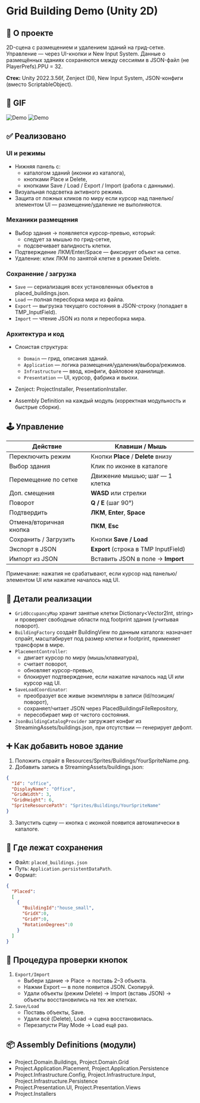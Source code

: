 # Grid Building Demo (Unity 2D)
## 📌 О проекте

2D-сцена с размещением и удалением зданий на грид-сетке. Управление — через UI-кнопки и New Input System. Данные о размещённых зданиях сохраняются между сессиями в JSON-файл (не PlayerPrefs).PPU = 32.

**Стек:** Unity 2022.3.56f, Zenject (DI), New Input System, JSON-конфиги (вместо ScriptableObject).

## 📸 GIF
![Demo](Docs/gifs/Recording_01.gif)
![Demo](Docs/gifs/Recording_02.gif)

## ✅ Реализовано
### UI и режимы

- Нижняя панель с:
  - каталогом зданий (иконки из каталога),
  - кнопками Place и Delete,
  - кнопками Save / Load / Export / Import (работа с данными).
- Визуальная подсветка активного режима.
- Защита от ложных кликов по миру если курсор над панелью/элементом UI — размещение/удаление не выполняются.

### Механики размещения

- Выбор здания → появляется курсор-превью, который:
   - следует за мышью по грид-сетке,
   - подсвечивает валидность клетки.
- Подтверждение ЛКМ/Enter/Space — фиксирует объект на сетке.
- Удаление: клик ЛКМ по занятой клетке в режиме Delete.

### Сохранение / загрузка
- `Save` — сериализация всех установленных объектов в placed_buildings.json.
- `Load` — полная пересборка мира из файла.
- `Export` — выгрузка текущего состояния в JSON-строку (попадает в TMP_InputField).
- `Import` — чтение JSON из поля и пересборка мира.

### Архитектура и код

- Слоистая структура:
   - `Domain` — грид, описания зданий.
   - `Application` — логика размещения/удаления/выбора/режимов.
   - `Infrastructure` — ввод, конфиги, файловое хранилище.
   - `Presentation` — UI, курсор, фабрика и вьюхи.

- Zenject: ProjectInstaller, PresentationInstaller.
- Assembly Definition на каждый модуль (корректная модульность и быстрые сборки).

## 🕹️ Управление
| Действие                      | Клавиши / Мышь                              |
|------------------------------|---------------------------------------------|
| Переключить режим            | Кнопки **Place** / **Delete** внизу         |
| Выбор здания                 | Клик по иконке в каталоге                   |
| Перемещение по сетке         | Движение мышью; шаг — 1 клетка              |
| Доп. смещения                | **WASD** или стрелки                        |
| Поворот                      | **Q / E** (шаг 90°)                         |
| Подтвердить                  | **ЛКМ**, **Enter**, **Space**               |
| Отмена/вторичная кнопка      | **ПКМ**, **Esc**                            |
| Сохранить / Загрузить        | Кнопки **Save / Load**                      |
| Экспорт в JSON               | **Export** (строка в TMP InputField)        |
| Импорт из JSON               | Вставить JSON в поле → **Import**           |

Примечание: нажатия не срабатывают, если курсор над панелью/элементом UI или нажатие началось над UI.

## 🧠 Детали реализации
- `GridOccupancyMap` хранит занятые клетки Dictionary<Vector2Int, string> и проверяет свободные области под footprint здания (учитывая поворот).
- `BuildingFactory` создаёт BuildingView по данным каталога: назначает спрайт, масштабирует под размер клетки и footprint, применяет трансформ в мире.
- `PlacementController`:
   - двигает курсор по миру (мышь/клавиатура),
   - считает поворот,
   - обновляет курсор-превью,
   - блокирует подтверждение, если нажатие началось над UI или курсор над UI.
- `SaveLoadCoordinator`:
   - преобразует все живые экземпляры в записи (Id/позиция/поворот),
   - сохраняет/читает JSON через PlacedBuildingsFileRepository,
   - пересобирает мир от чистого состояния.
- `JsonBuildingCatalogProvider` загружает конфиг из StreamingAssets/buildings.json, при отсутствии — генерирует дефолт.

## ➕ Как добавить новое здание
1. Положить спрайт в Resources/Sprites/Buildings/YourSpriteName.png.
2. Добавить запись в StreamingAssets/buildings.json:
```json
{
  "Id": "office", 
  "DisplayName": "Office", 
  "GridWidth": 3, 
  "GridHeight": 6, 
  "SpriteResourcePath": "Sprites/Buildings/YourSpriteName"
}
```
3. Запустить сцену — кнопка с иконкой появится автоматически в каталоге.

## 💾 Где лежат сохранения
- Файл: `placed_buildings.json`
- Путь: `Application.persistentDataPath`.
- Формат:
```json
{
  "Placed":
  [
    {
      "BuildingId":"house_small",
      "GridX":0,
      "GridY":0,
      "RotationDegrees":0
    }
  ]
}
```
## 🔎 Процедура проверки кнопок
1. `Export/Import`
   - Выбери здание → Place → поставь 2–3 объекта.
   - Нажми Export — в поле появится JSON. Скопируй.
   - Удали объекты (режим Delete) → Import (вставь JSON) → объекты восстановились на тех же клетках.
2. `Save/Load`
   - Поставь объекты, Save.
   - Удали всё (Delete), Load → сцена восстановилась.
   - Перезапусти Play Mode → Load ещё раз.

## 📦 Assembly Definitions (модули)
- Project.Domain.Buildings, Project.Domain.Grid
- Project.Application.Placement, Project.Application.Persistence
- Project.Infrastructure.Config, Project.Infrastructure.Input, Project.Infrastructure.Persistence
- Project.Presentation.UI, Project.Presentation.Views
- Project.Installers